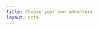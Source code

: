 ```yaml
---
title: Choose your own adventure
layout: note
---
```

<head>
    <meta name="viewport" content="width=device-width, initial-scale=1.0">
    <style>
        .grid-container {
            display: grid;
            grid-template-columns: repeat(auto-fit, minmax(250px, 1fr));
            gap: 20px;
            padding: 20px;
        }
        .grid-item {
            border-radius: 5px;
            padding: 20px;
        }
        @media (max-width: 600px) {
            .grid-container {
                grid-template-columns: 1fr;
            }
        
    </style>
</head>

### dive in using the graph below :)
	



